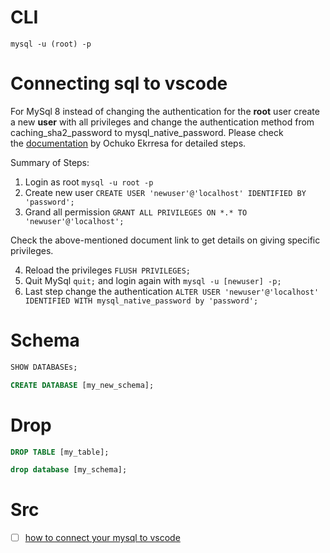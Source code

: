 # CLI 
```mysql
mysql -u (root) -p
```


# Connecting sql to vscode 
For MySql 8 instead of changing the authentication for the **root** user create a new **user** with all privileges and change the authentication method from caching_sha2_password to mysql_native_password. Please check the [documentation](https://medium.com/@kelvinekrresa/mysql-client-does-not-support-authentication-protocol-6eed9a6e813e) by Ochuko Ekrresa for detailed steps.

Summary of Steps:

1.  Login as root `mysql -u root -p`
2.  Create new user `CREATE USER 'newuser'@'localhost' IDENTIFIED BY 'password';`
3.  Grand all permission `GRANT ALL PRIVILEGES ON *.* TO 'newuser'@'localhost';`

Check the above-mentioned document link to get details on giving specific privileges.

4.  Reload the privileges `FLUSH PRIVILEGES;`
5.  Quit MySql `quit;` and login again with `mysql -u [newuser] -p;`
6.  Last step change the authentication `ALTER USER 'newuser'@'localhost' IDENTIFIED WITH mysql_native_password by 'password';`

# Schema 
```sql
SHOW DATABASEs;
```

```sql
CREATE DATABASE [my_new_schema];
```

# Drop
```sql
DROP TABLE [my_table];
```

```sql
drop database [my_schema];
```

# Src
- [ ] [how to connect your mysql to vscode](https://stackoverflow.com/questions/50093144/mysql-8-0-client-does-not-support-authentication-protocol-requested-by-server)






